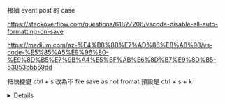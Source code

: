 接續 event post 的 case

https://stackoverflow.com/questions/61827206/vscode-disable-all-auto-formatting-on-save

https://medium.com/az-%E4%B8%8B%E7%AD%86%E8%A8%98/vs-code-%E5%85%A5%E9%96%80-%E9%8D%B5%E7%9B%A4%E5%BF%AB%E6%8D%B7%E9%8D%B5-53053bbb59dd

把快捷鍵 ctrl + s 改為不  file save as not fromat 預設是 ctrl + s + k

<details>
  
```js
  sendEventForAddToWishlistEvent(searchResultAction) {
    const baseSiteId$ = this.baseSiteService.getActive().pipe(take(1));
    const userId$ = this.authService.isUserLoggedIn().pipe(
      take(1),
      switchMap(isUserLoggedIn => {
        return isUserLoggedIn
          ? this.userService.getCurrentUser().pipe(
            filter<E2User>(Boolean),
            map(user => user?.loyaltyInformation?.cardNumber ?? 'n/a')
          )
          : of('n/a');
      }),
      take(1)
    );

    combineLatest([baseSiteId$, userId$])
      .pipe(
        take(1),
        switchMap(([baseSiteId, userId]) => {

          let gaSessionId = 'n/a';
          const dataLayer = this.gtmService.getDataLayer();

          dataLayer.map(data => {
            if (data?.gaSessionId) {
              gaSessionId = data?.gaSessionId;
            }
          });

          const resolvedEventData = {
            "event": "SearchResultEvent",
            searchResultAction: searchResultAction,
            eventId: `1f9fd358-bec4-4795-a5bb-5a6c0b8b4c3e`,
            eventType: 'searchResultEvent',
            sessionId: gaSessionId,
            "gtm.uniqueEventId": 33,
            "pagePath": `${window.location.href}`,
            "pageType": "e2SearchResultPageTemplate",
            "pageReferer": "",
            "previousPagePath": "",
            "isRegistered": "N",
            "memberId": "n/a",
            "campaignId": "",
            "elabRecommType": "",
            "elabRecommId": "",
            "gaUserId": "n/a",
            "gaSessionId": gaSessionId,
            "siteCode": baseSiteId,
            "language": "EN",
            "timeStamp": Date.now()
          };

          const req: TrackingEventRequestModel = {
            timestamp: new Date().toISOString(),
            value: {
              type: TrackingEventDataType.JSON,
              data: resolvedEventData,
            },
          };
          console.clear();
          console.log('sendEventForAddToWishlistEvent!!!!!!!!!!!!', resolvedEventData);
          return this.oocTrackingEventConnector.sendTrackingEventTopicRecords(
            baseSiteId,
            req
          );
        })
      )
      .subscribe();
  }
```



{
  "liveServer.settings.port": 8080,
  "git-autoconfig.configList": [
    {
      "user.email": "sjmjgd1165@gmail.com",
      "user.name": "johch3n611u"
    },
    {
      "user.email": "allen@webglsoft.com",
      "user.name": "allen82"
    },
  ],
  "git.autofetch": true,
  "git.enableSmartCommit": false, //存檔時自動排版
  "editor.mouseWheelZoom": true,
  "auto-close-tag.fullMode": true,
  "diffEditor.ignoreTrimWhitespace": true,
  "editor.fontFamily": "Fira Code",
  "editor.fontLigatures": true,
  "editor.fontSize": 18,
  "editor.lineHeight": 32,
  "editor.renderWhitespace": "boundary",
  "editor.scrollBeyondLastLine": false,
  "editor.snippetSuggestions": "top",
  "emmet.includeLanguages": {
    "blade": "html"
  },
  "emmet.triggerExpansionOnTab": true,
  "files.trimTrailingWhitespace": true,
  "gitlens.advanced.menus": {
    "editorContext": {
      "blame": false,
      "copy": false,
      "details": false,
      "fileDiff": false,
      "history": false,
      "lineDiff": false,
      "remote": false
    },
    "explorerContext": {
      "fileDiff": false
    }
  },
  "gitlens.advanced.messages": {
    "suppressResultsExplorerNotice": true
  },
  "gitlens.blame.heatmap.location": "left",
  "gitlens.codeLens.scopes": [
    "document"
  ],
  "gitlens.gitExplorer.files.compact": false,
  "gitlens.hovers.currentLine.details": false,
  "gitlens.statusBar.command": "gitlens.showQuickFileHistory",
  "guides.active.color.dark": "rgba(120, 120, 120, 0.75)",
  "guides.normal.style": "none",
  "guides.stack.enabled": false,
  "php.suggest.basic": false,
  "php-cs-fixer.onsave": true,
  "python.formatting.provider": "yapf",
  // "python.venvPath": "~/.pyenv",
  "sublimeTextKeymap.promptV3Features": true,
  "sync.autoDownload": true,
  "sync.autoUpload": true,
  "sync.forceDownload": false,
  "sync.lastDownload": "2018-03-22T02:34:44.923Z",
  "sync.lastUpload": "2018-03-24T10:12:21.567Z",
  "sync.pathPrefix": "",
  "sync.quietSync": true,
  "sync.removeExtensions": true,
  "sync.syncExtensions": true,
  // "terminal.integrated.fontFamily": "Roboto Mono for Powerline",
  "terminal.integrated.fontSize": 17,
  "terminal.integrated.lineHeight": 1.5,
  "window.openFilesInNewWindow": "on",
  "window.zoomLevel": 0,
  "workbench.activityBar.visible": true,
  "workbench.iconTheme": "material-icon-theme",
  "sync.gist": "6893bcb65ad5d42117029634a66b7929",
  "files.autoSave": "off",
  "javascript.updateImportsOnFileMove.enabled": "always",
  "glassit.alpha": 220,
  "files.associations": {},
  "editor.quickSuggestions": {
    "other": true,
    "comments": true,
    "strings": true
  },
  "editor.snippetSuggestions": "top",
  "[javascript]": {
    "editor.defaultFormatter": "vscode.typescript-language-features"
  },
  "[markdown]": {
    "editor.wordWrap": "on",
    "editor.quickSuggestions": {
      "comments": "on",
      "strings": "on",
      "other": "on"
    }
  },
  "editor.wordWrap": "on",
  "angular.enable-experimental-ivy-prompt": false,
  "angular.enable-strict-mode-prompt": false,
  //sync.github.token:6893bcb65ad5d42117029634a66b7929 用於下載 sync 同步設定 Sync: Download Settings
  "liveSassCompile.settings.formats": [
    {
      "extensionName": ".min.css", //正式版副檔名為min.css
      "format": "compressed", //壓縮成一行css，正式版本
      "savePath": ""
    }
    // ,
    // {
    //   "format": "expanded",
    //   "extensionName": ".css",
    //   "savePath": ""
    // }
  ],
  "js/ts.implicitProjectConfig.experimentalDecorators": true,
  "editor.guides.indentation": false,
  "liveSassCompile.settings.generateMap": false,
  "vscodeGoogleTranslate.preferredLanguage": "Chinese (Traditional)",
  "commentTranslate.targetLanguage": "zh-TW",
  "workbench.colorTheme": "One Monokai",
  "[html]": {
    "editor.defaultFormatter": "vscode.html-language-features"
  },
  "editor.formatOnSave": false,
  "explorer.confirmDelete": false
}


</details>
